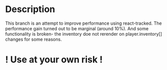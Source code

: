 # Description
This branch is an attempt to improve performance using react-tracked.
The performance gain turned out to be marginal (around 10%).
And some functionality is broken- the inventory doe not rerender on player.inventory[] changes for some reasons.

# ! Use at your own risk !
